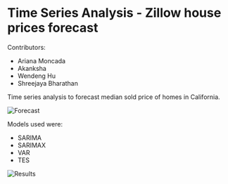 # Time Series Analysis - Zillow house prices forecast

Contributors:
- Ariana Moncada
- Akanksha
- Wendeng Hu
- Shreejaya Bharathan

Time series analysis to forecast median sold price of homes in California. 

![Forecast](../master/images/forecast.png)



Models used were:
- SARIMA
- SARIMAX
- VAR
- TES

![Results](../master/images/results.png)

